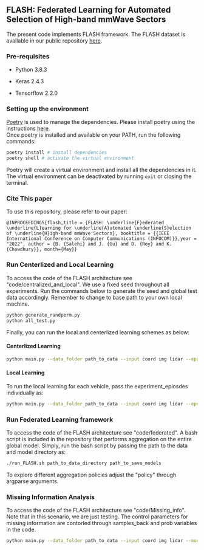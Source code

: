 ## FLASH: Federated Learning for Automated Selection of High-band mmWave Sectors

The present code implements FLASH framework. The FLASH dataset is available in our public repository [here](https://genesys-lab.org/multimodal-fusion-nextg-v2x-communications).

### Pre-requisites

- Python 3.8.3

- Keras 2.4.3

- Tensorflow 2.2.0

### Setting up the environment

[Poetry](https://python-poetry.org/) is used to manage the dependencies. Please install poetry using the instructions [here](https://python-poetry.org/docs/#installation).  
Once poetry is installed and available on your PATH, run the following commands:

```bash
poetry install # install dependencies
poetry shell # activate the virtual environment
```

Poetry will create a virtual environment and install all the dependencies in it. The virtual environment can be deactivated by running `exit` or closing the terminal.

### Cite This paper

To use this repository, please refer to our paper:

 `@INPROCEEDINGS{flash,title = {FLASH: \underline{F}ederated \underline{L}earning for \underline{A}utomated \underline{S}election of \underline{H}igh-band mmWave Sectors}, booktitle = {{IEEE International Conference on Computer Communications (INFOCOM)}},year = "2022", author = {B. {Salehi} and J. {Gu} and D. {Roy} and K. {Chowdhury}}, month={May}}`

### Run Centerlized and Local Learning

To access the code of the FLASH architecture see "code/centralized_and_local". We use a fixed seed throughout all experiments. Run the commands below to generate the seed and global test data accordingly. Remember to change to base path to your own local machine.

```bash
python generate_randperm.py
python all_test.py
```

Finally, you can run the local and centerlized learning schemes as below:

#### Centerlized Learning

```bash
python main.py --data_folder path_to_data --input coord img lidar --epochs 100 --model_folder save_model_path --test_all_path path_to_global_testset_directory
```

#### Local Learning

To run the local learning for each vehicle, pass the experiment_epiosdes individually as:

```bash
python main.py --data_folder path_to_data --input coord img lidar --epochs 100 --model_folder save_model_path --test_all_path path_to_global_testset_directory --experiment_epiosdes vehicle_id
```

### Run Federated Learning framework

To access the code of the FLASH architecture see "code/federated". A bash script is included in the repository that performs aggregation on the entire global model. Simply, run the bash script by passing the path to the data and model directory as:

```bash
./run_FLASH.sh path_to_data_directory path_to_save_models
```

To explore different aggregation policies adjust the "policy" through argparse arguments.

### Missing Information Analysis

To access the code of the FLASH architecture see "code/Missing_info". Note that in this scenario, we are just testing. The control parameters for missing information are contorled through samples_back and prob variables in the code.

```bash
python main.py --data_folder path_to_data --input coord img lidar --model_folder save_model_path --test_all_path path_to_global_testset_directory 
```
